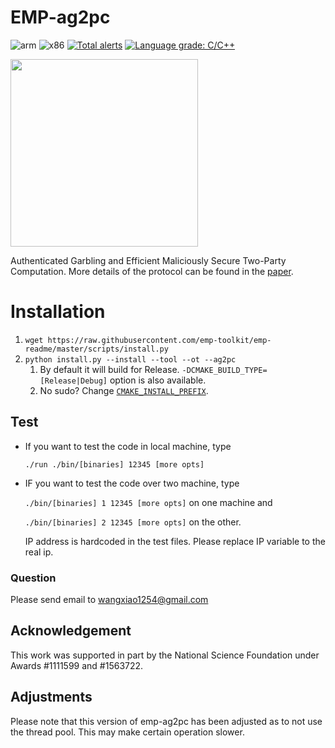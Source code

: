 # EMP-ag2pc
![arm](https://github.com/emp-toolkit/emp-ag2pc/workflows/arm/badge.svg)
![x86](https://github.com/emp-toolkit/emp-ag2pc/workflows/x86/badge.svg)
[![Total alerts](https://img.shields.io/lgtm/alerts/g/emp-toolkit/emp-ag2pc.svg?logo=lgtm&logoWidth=18)](https://lgtm.com/projects/g/emp-toolkit/emp-ag2pc/alerts/)
[![Language grade: C/C++](https://img.shields.io/lgtm/grade/cpp/g/emp-toolkit/emp-ag2pc.svg?logo=lgtm&logoWidth=18)](https://lgtm.com/projects/g/emp-toolkit/emp-ag2pc/context:cpp)

<img src="https://raw.githubusercontent.com/emp-toolkit/emp-readme/master/art/logo-full.jpg" width=300px/>

Authenticated Garbling and Efficient Maliciously Secure Two-Party Computation. More details of the protocol can be found in the [paper](https://eprint.iacr.org/2017/030).

# Installation
1. `wget https://raw.githubusercontent.com/emp-toolkit/emp-readme/master/scripts/install.py`
2. `python install.py --install --tool --ot --ag2pc`
    1. By default it will build for Release. `-DCMAKE_BUILD_TYPE=[Release|Debug]` option is also available.
    2. No sudo? Change [`CMAKE_INSTALL_PREFIX`](https://cmake.org/cmake/help/v2.8.8/cmake.html#variable%3aCMAKE_INSTALL_PREFIX).


## Test

* If you want to test the code in local machine, type

   `./run ./bin/[binaries] 12345 [more opts]`
* IF you want to test the code over two machine, type

  `./bin/[binaries] 1 12345 [more opts]` on one machine and 
  
  `./bin/[binaries] 2 12345 [more opts]` on the other.
  
  IP address is hardcoded in the test files. Please replace
  IP variable to the real ip.

### Question
Please send email to wangxiao1254@gmail.com

## Acknowledgement
This work was supported in part by the National Science Foundation under Awards #1111599 and #1563722.

## Adjustments
Please note that this version of emp-ag2pc has been adjusted as to not use the thread pool. This may make certain operation slower. 

